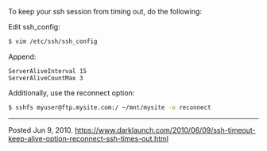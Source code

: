 To keep your ssh session from timing out, do the following:

Edit ssh_config:

```bash
$ vim /etc/ssh/ssh_config
```

Append:

```
ServerAliveInterval 15
ServerAliveCountMax 3
```

Additionally, use the reconnect option:

```bash
$ sshfs myuser@ftp.mysite.com:/ ~/mnt/mysite -o reconnect
```

---


Posted Jun 9, 2010.
https://www.darklaunch.com/2010/06/09/ssh-timeout-keep-alive-option-reconnect-ssh-times-out.html